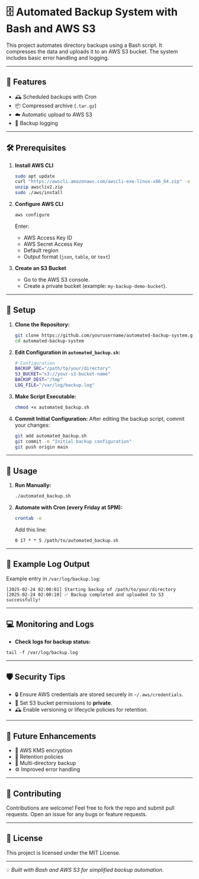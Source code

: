 # 🗄️ Automated Backup System with Bash and AWS S3

This project automates directory backups using a Bash script. It compresses the data and uploads it to an AWS S3 bucket. The system includes basic error handling and logging.

---

## 🚀 Features

- 🕰️ Scheduled backups with Cron
- 📦 Compressed archive (`.tar.gz`)
- ☁️ Automatic upload to AWS S3
- 📝 Backup logging

---

## 🛠️ Prerequisites

1. **Install AWS CLI**  
   ```bash
   sudo apt update
   curl "https://awscli.amazonaws.com/awscli-exe-linux-x86_64.zip" -o "awscliv2.zip"
   unzip awscliv2.zip
   sudo ./aws/install
   ```

2. **Configure AWS CLI**  
   ```bash
   aws configure
   ```
   Enter:
   - AWS Access Key ID  
   - AWS Secret Access Key  
   - Default region  
   - Output format (`json`, `table`, or `text`)

3. **Create an S3 Bucket**  
   - Go to the AWS S3 console.  
   - Create a private bucket (example: `my-backup-demo-bucket`).

---

## 📜 Setup

1. **Clone the Repository:**
   ```bash
   git clone https://github.com/yourusername/automated-backup-system.git
   cd automated-backup-system
   ```

2. **Edit Configuration in `automated_backup.sh`:**
   ```bash
   # Configuration
   BACKUP_SRC="/path/to/your/directory"
   S3_BUCKET="s3://your-s3-bucket-name"
   BACKUP_DEST="/tmp"
   LOG_FILE="/var/log/backup.log"
   ```

3. **Make Script Executable:**
   ```bash
   chmod +x automated_backup.sh
   ```
   
4. **Commit Initial Configuration:**
   After editing the backup script, commit your changes:
   ```bash
   git add automated_backup.sh
   git commit -m "Initial backup configuration"
   git push origin main
   ```

---

## 🚀 Usage

1. **Run Manually:**
   ```bash
   ./automated_backup.sh
   ```

2. **Automate with Cron (every Friday at 5PM):**
   ```bash
   crontab -e
   ```
   Add this line:
   ```
   0 17 * * 5 /path/to/automated_backup.sh
   ```

---

## 📝 Example Log Output

Example entry in `/var/log/backup.log`:

```
[2025-02-24 02:00:01] Starting backup of /path/to/your/directory
[2025-02-24 02:00:10] ✅ Backup completed and uploaded to S3 successfully!
```
---

## 💻 Monitoring and Logs

- **Check logs for backup status:**
```
tail -f /var/log/backup.log
```

---

## 🛡️ Security Tips

- 🔒 Ensure AWS credentials are stored securely in `~/.aws/credentials`.
- 🚫 Set S3 bucket permissions to **private**.
- 🕰️ Enable versioning or lifecycle policies for retention.

---

## 🎨 Future Enhancements

- 🔑 AWS KMS encryption
- 📅 Retention policies
- 📂 Multi-directory backup
- ⚙️ Improved error handling

---

## 🤝 Contributing

Contributions are welcome! Feel free to fork the repo and submit pull requests. Open an issue for any bugs or feature requests.

---

## 📄 License

This project is licensed under the MIT License.

---

💡 *Built with Bash and AWS S3 for simplified backup automation.*
